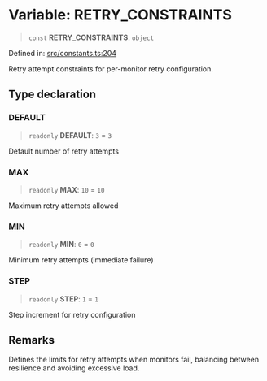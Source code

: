 # Variable: RETRY\_CONSTRAINTS

> `const` **RETRY\_CONSTRAINTS**: `object`

Defined in: [src/constants.ts:204](https://github.com/Nick2bad4u/Uptime-Watcher/blob/8a1973382d5fe14c52996ecda381894eb7ecd4a6/src/constants.ts#L204)

Retry attempt constraints for per-monitor retry configuration.

## Type declaration

### DEFAULT

> `readonly` **DEFAULT**: `3` = `3`

Default number of retry attempts

### MAX

> `readonly` **MAX**: `10` = `10`

Maximum retry attempts allowed

### MIN

> `readonly` **MIN**: `0` = `0`

Minimum retry attempts (immediate failure)

### STEP

> `readonly` **STEP**: `1` = `1`

Step increment for retry configuration

## Remarks

Defines the limits for retry attempts when monitors fail,
balancing between resilience and avoiding excessive load.
